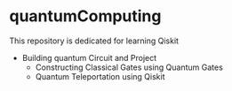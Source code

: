 # quantumComputing

This repository is dedicated for learning Qiskit
 - Building quantum Circuit and Project
    - Constructing Classical Gates using Quantum Gates 
    - Quantum Teleportation using Qiskit
    

